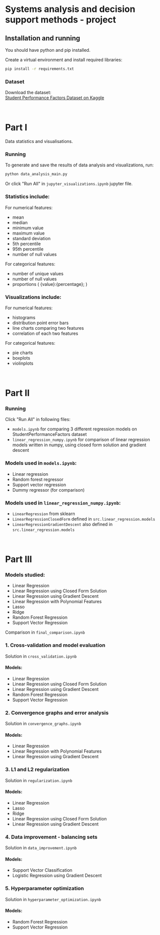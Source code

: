 # Systems analysis and decision support methods - project

## Installation and running
You should have python and pip installed.

Create a virtual environment and install required libraries:
```bash
pip install -r requirements.txt
```

### Dataset
Download the dataset:  
[Student Performance Factors Dataset on Kaggle](https://www.kaggle.com/datasets/lainguyn123/student-performance-factors)

<br>

# Part I

Data statistics and visualisations.

### Running
To generate and save the results of data analysis and visualizations, run:
```bash
python data_analysis_main.py
```
Or click "Run All" in ```jupyter_visualizations.ipynb``` jupyter file.

### Statistics include:
For numerical features:
- mean
- median
- minimum value
- maximum value
- standard deviation
- 5th percentile
- 95th percentile
- number of null values

For categorical features:
- number of unique values
- number of null values
- proportions ( {value}:{percentage}; )

### Visualizations include:
For numerical features:
- histograms
- distribution point error bars
- line charts comparing two features
- correlation of each two features

For categorical features:
- pie charts
- boxplots
- violinplots

<br>

# Part II

### Running

Click "Run All" in following files:
- ```models.ipynb``` for comparing 3 different regression models on StudentPerformanceFactors dataset
- ```linear_regression_numpy.ipynb``` for comparison of linear regression models written in numpy, using closed form solution and gradient descent

### Models used in ```models.ipynb```:
- Linear regression
- Random forest regressor
- Support vector regression
- Dummy regressor (for comparison)

### Models used in ```linear_regression_numpy.ipynb```:
- ```LinearRegression``` from sklearn
- ```LinearRegressionClosedForm``` defined in ```src.linear_regression.models```
- ```LinearRegressionGradientDescent``` also defined in ```src.linear_regression.models```

<br>

# Part III

### Models studied:
- Linear Regression
- Linear Regression using Closed Form Solution
- Linear Regression using Gradient Descent
- Linear Regression with Polynomial Features
- Lasso
- Ridge
- Random Forest Regression
- Support Vector Regression

Comparison in ```final_comparison.ipynb```

### 1. Cross-validation and model evaluation
Solution in ```cross_validation.ipynb```
#### Models:
- Linear Regression
- Linear Regression using Closed Form Solution
- Linear Regression using Gradient Descent
- Random Forest Regression
- Support Vector Regression

### 2. Convergence graphs and error analysis
Solution in ```convergence_graphs.ipynb```
#### Models:
- Linear Regression
- Linear Regression with Polynomial Features
- Linear Regression using Gradient Descent

### 3. L1 and L2 regularization
Solution in ```regularization.ipynb```
#### Models:
- Linear Regression
- Lasso
- Ridge
- Linear Regression using Closed Form Solution
- Linear Regression using Gradient Descent

### 4. Data improvement - balancing sets
Solution in ```data_improvement.ipynb```
#### Models:
- Support Vector Classification
- Logistic Regression using Gradient Descent

### 5. Hyperparameter optimization
Solution in ```hyperparameter_optimization.ipynb```
#### Models:
- Random Forest Regression
- Support Vector Regression